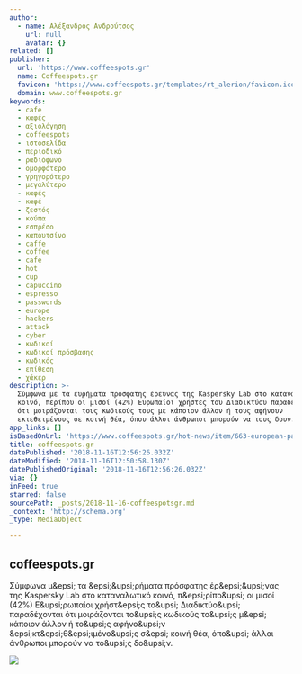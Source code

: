 ```yaml
---
author:
  - name: Αλέξανδρος Ανδρούτσος
    url: null
    avatar: {}
related: []
publisher:
  url: 'https://www.coffeespots.gr'
  name: Coffeespots.gr
  favicon: 'https://www.coffeespots.gr/templates/rt_alerion/favicon.ico'
  domain: www.coffeespots.gr
keywords:
  - cafe
  - καφές
  - αξιολόγηση
  - coffeespots
  - ιστοσελίδα
  - περιοδικό
  - ραδιόφωνο
  - ομορφότερο
  - γρηγορότερο
  - μεγαλύτερο
  - καφές
  - καφέ
  - ζεστός
  - κούπα
  - εσπρέσο
  - καπουτσίνο
  - caffe
  - coffee
  - cafe
  - hot
  - cup
  - capuccino
  - espresso
  - passwords
  - europe
  - hackers
  - attack
  - cyber
  - κωδικοί
  - κωδικοί πρόσβασης
  - κωδικός
  - επίθεση
  - χάκερ
description: >-
  Σύμφωνα με τα ευρήματα πρόσφατης έρευνας της Kaspersky Lab στο καταναλωτικό
  κοινό, περίπου οι μισοί (42%) Ευρωπαίοι χρήστες του Διαδικτύου παραδέχονται
  ότι μοιράζονται τους κωδικούς τους με κάποιον άλλον ή τους αφήνουν
  εκτεθειμένους σε κοινή θέα, όπου άλλοι άνθρωποι μπορούν να τους δουν.
app_links: []
isBasedOnUrl: 'https://www.coffeespots.gr/hot-news/item/663-european-passwords'
title: coffeespots.gr
datePublished: '2018-11-16T12:56:26.032Z'
dateModified: '2018-11-16T12:50:58.130Z'
datePublishedOriginal: '2018-11-16T12:56:26.032Z'
via: {}
inFeed: true
starred: false
sourcePath: _posts/2018-11-16-coffeespotsgr.md
_context: 'http://schema.org'
_type: MediaObject

---
```

<article style=""><h1>coffeespots.gr</h1><p>Σύμφωνα μ&amp;epsi; τα &amp;epsi;&amp;upsi;ρήματα πρόσφατης έρ&amp;epsi;&amp;upsi;νας της Kaspersky Lab στο καταναλωτικό κοινό, π&amp;epsi;ρίπο&amp;upsi; οι μισοί (42%) Ε&amp;upsi;ρωπαίοι χρήστ&amp;epsi;ς το&amp;upsi; Διαδικτύο&amp;upsi; παραδέχονται ότι μοιράζονται το&amp;upsi;ς κωδικούς το&amp;upsi;ς μ&amp;epsi; κάποιον άλλον ή το&amp;upsi;ς αφήνο&amp;upsi;ν &amp;epsi;κτ&amp;epsi;θ&amp;epsi;ιμένο&amp;upsi;ς σ&amp;epsi; κοινή θέα, όπο&amp;upsi; άλλοι άνθρωποι μπορούν να το&amp;upsi;ς δο&amp;upsi;ν.</p><img src="https://www.coffeespots.gr/media/k2/items/cache/6e100b693083fe7b237779ffd809d8b7_XL.jpg" /></article>